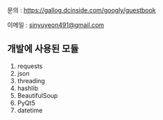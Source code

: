 문의 : https://gallog.dcinside.com/googly/guestbook

이메일 : sinyuyeon491@gmail.com

개발에 사용된 모듈 
-------------

1. requests
2. json
3. threading
4. hashlib
5. BeautifulSoup
6. PyQt5
7. datetime
